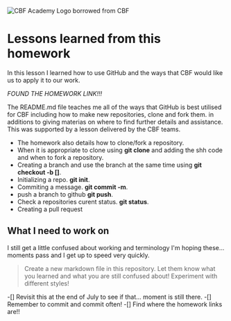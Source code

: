 ![CBF Academy Logo borrowed from CBF](https://res.cloudinary.com/dft0cktie/image/upload/v1687358294/stole_yg42cp.png)

# Lessons learned from this homework

In this lesson I learned how to use GitHub and the ways that CBF would like us to apply it to our work.

*FOUND THE HOMEWORK LINK!!!*

The README.md file teaches me all of the ways that GitHub is best utilised for CBF including how to make new repositories, clone and fork them. in additions to giving materias on where to find further details and assistance. This was supported by a lesson delivered by the CBF teams.

- The homework also details how to clone/fork a repository. 
- When it is appropriate to clone using **git clone** and adding the shh code and when to fork a repository. 
- Creating a branch and use the branch at the same time using **git checkout -b [<branch name>]**.
- Initializing a repo. **git init**.
- Commiting a message. **git commit -m**.
- push a branch to github **git push**.
- Check a repositories curent status. **git status**.
- Creating a pull request

## What I need to work on

I still get a little confused about working and terminology I'm hoping these... moments pass and I get up to speed very quickly.

>Create a new markdown file in this repository. Let them know what you learned and what you are still confused about! Experiment with different styles!


<!-- I'll be honest I just forked it -->


-[] Revisit this at the end of July to see if that... moment is still there.
-[] Remember to commit and commit often!
-[] Find where the homework links are!!